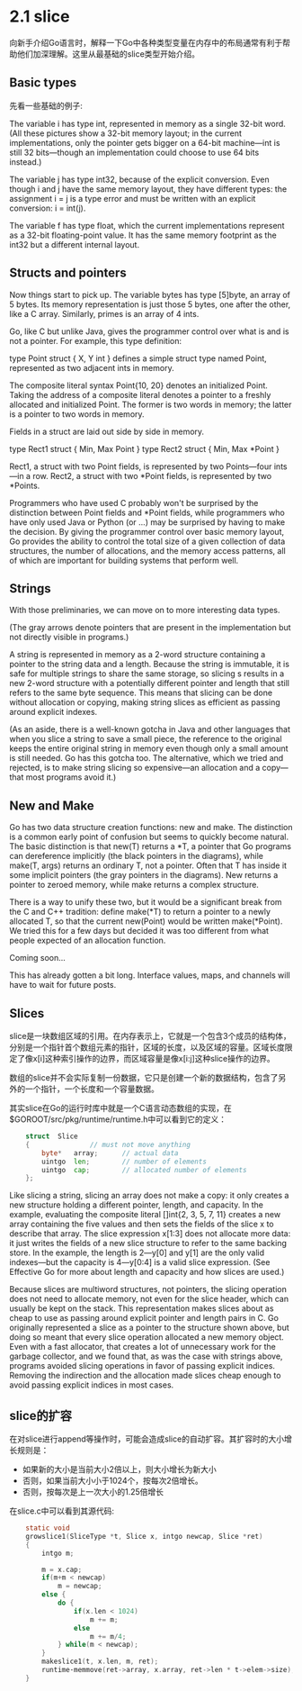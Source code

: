 # 2.1 slice
向新手介绍Go语言时，解释一下Go中各种类型变量在内存中的布局通常有利于帮助他们加深理解。这里从最基础的slice类型开始介绍。

## Basic types

先看一些基础的例子:

The variable i has type int, represented in memory as a single 32-bit word. (All these pictures show a 32-bit memory layout; in the current implementations, only the pointer gets bigger on a 64-bit machine—int is still 32 bits—though an implementation could choose to use 64 bits instead.)

The variable j has type int32, because of the explicit conversion. Even though i and j have the same memory layout, they have different types: the assignment i = j is a type error and must be written with an explicit conversion: i = int(j).

The variable f has type float, which the current implementations represent as a 32-bit floating-point value. It has the same memory footprint as the int32 but a different internal layout.

## Structs and pointers

Now things start to pick up. The variable bytes has type [5]byte, an array of 5 bytes. Its memory representation is just those 5 bytes, one after the other, like a C array. Similarly, primes is an array of 4 ints.

Go, like C but unlike Java, gives the programmer control over what is and is not a pointer. For example, this type definition:

type Point struct { X, Y int }
defines a simple struct type named Point, represented as two adjacent ints in memory.


The composite literal syntax Point{10, 20} denotes an initialized Point. Taking the address of a composite literal denotes a pointer to a freshly allocated and initialized Point. The former is two words in memory; the latter is a pointer to two words in memory.

Fields in a struct are laid out side by side in memory.

type Rect1 struct { Min, Max Point }
type Rect2 struct { Min, Max *Point }

Rect1, a struct with two Point fields, is represented by two Points—four ints—in a row. Rect2, a struct with two *Point fields, is represented by two *Points.

Programmers who have used C probably won't be surprised by the distinction between Point fields and *Point fields, while programmers who have only used Java or Python (or ...) may be surprised by having to make the decision. By giving the programmer control over basic memory layout, Go provides the ability to control the total size of a given collection of data structures, the number of allocations, and the memory access patterns, all of which are important for building systems that perform well.


## Strings

With those preliminaries, we can move on to more interesting data types.


(The gray arrows denote pointers that are present in the implementation but not directly visible in programs.)

A string is represented in memory as a 2-word structure containing a pointer to the string data and a length. Because the string is immutable, it is safe for multiple strings to share the same storage, so slicing s results in a new 2-word structure with a potentially different pointer and length that still refers to the same byte sequence. This means that slicing can be done without allocation or copying, making string slices as efficient as passing around explicit indexes.

(As an aside, there is a well-known gotcha in Java and other languages that when you slice a string to save a small piece, the reference to the original keeps the entire original string in memory even though only a small amount is still needed. Go has this gotcha too. The alternative, which we tried and rejected, is to make string slicing so expensive—an allocation and a copy—that most programs avoid it.)


## New and Make

Go has two data structure creation functions: new and make. The distinction is a common early point of confusion but seems to quickly become natural. The basic distinction is that new(T) returns a *T, a pointer that Go programs can dereference implicitly (the black pointers in the diagrams), while make(T, args) returns an ordinary T, not a pointer. Often that T has inside it some implicit pointers (the gray pointers in the diagrams). New returns a pointer to zeroed memory, while make returns a complex structure.


There is a way to unify these two, but it would be a significant break from the C and C++ tradition: define make(*T) to return a pointer to a newly allocated T, so that the current new(Point) would be written make(*Point). We tried this for a few days but decided it was too different from what people expected of an allocation function.

Coming soon...

This has already gotten a bit long. Interface values, maps, and channels will have to wait for future posts.

## Slices

slice是一块数组区域的引用。在内存表示上，它就是一个包含3个成员的结构体，分别是一个指针首个数组元素的指针，区域的长度，以及区域的容量。区域长度限定了像x[i]这种索引操作的边界，而区域容量是像x[i:j]这种slice操作的边界。

数组的slice并不会实际复制一份数据，它只是创建一个新的数据结构，包含了另外的一个指针，一个长度和一个容量数据。

其实slice在Go的运行时库中就是一个C语言动态数组的实现，在$GOROOT/src/pkg/runtime/runtime.h中可以看到它的定义：

```go
	struct	Slice
	{				// must not move anything
		byte*	array;		// actual data
		uintgo	len;		// number of elements
		uintgo	cap;		// allocated number of elements
	};
```

Like slicing a string, slicing an array does not make a copy: it only creates a new structure holding a different pointer, length, and capacity. In the example, evaluating the composite literal []int{2, 3, 5, 7, 11} creates a new array containing the five values and then sets the fields of the slice x to describe that array. The slice expression x[1:3] does not allocate more data: it just writes the fields of a new slice structure to refer to the same backing store. In the example, the length is 2—y[0] and y[1] are the only valid indexes—but the capacity is 4—y[0:4] is a valid slice expression. (See Effective Go for more about length and capacity and how slices are used.)

Because slices are multiword structures, not pointers, the slicing operation does not need to allocate memory, not even for the slice header, which can usually be kept on the stack. This representation makes slices about as cheap to use as passing around explicit pointer and length pairs in C. Go originally represented a slice as a pointer to the structure shown above, but doing so meant that every slice operation allocated a new memory object. Even with a fast allocator, that creates a lot of unnecessary work for the garbage collector, and we found that, as was the case with strings above, programs avoided slicing operations in favor of passing explicit indices. Removing the indirection and the allocation made slices cheap enough to avoid passing explicit indices in most cases.

## slice的扩容
在对slice进行append等操作时，可能会造成slice的自动扩容。其扩容时的大小增长规则是：

- 如果新的大小是当前大小2倍以上，则大小增长为新大小
- 否则，如果当前大小小于1024个，按每次2倍增长。
- 否则，按每次是上一次大小的1.25倍增长

在slice.c中可以看到其源代码:

```c
	static void
	growslice1(SliceType *t, Slice x, intgo newcap, Slice *ret)
	{
		intgo m;

		m = x.cap;
		if(m+m < newcap)
			m = newcap;
		else {
			do {
				if(x.len < 1024)
					m += m;
				else
					m += m/4;
			} while(m < newcap);
		}
		makeslice1(t, x.len, m, ret);
		runtime·memmove(ret->array, x.array, ret->len * t->elem->size);
	}
```
